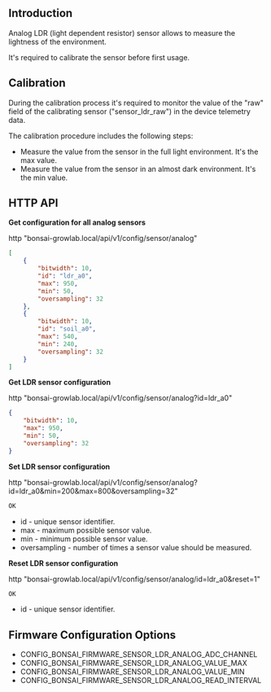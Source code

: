 ## Introduction

Analog LDR (light dependent resistor) sensor allows to measure the lightness of the environment.

It's required to calibrate the sensor before first usage.

## Calibration

During the calibration process it's required to monitor the value of the "raw" field of the calibrating sensor ("sensor_ldr_raw") in the device telemetry data.

The calibration procedure includes the following steps:
- Measure the value from the sensor in the full light environment. It's the max value.
- Measure the value from the sensor in an almost dark environment. It's the min value.

## HTTP API

**Get configuration for all analog sensors**

http "bonsai-growlab.local/api/v1/config/sensor/analog"

```json
[
    {
        "bitwidth": 10,
        "id": "ldr_a0",
        "max": 950,
        "min": 50,
        "oversampling": 32
    },
    {
        "bitwidth": 10,
        "id": "soil_a0",
        "max": 540,
        "min": 240,
        "oversampling": 32
    }
]
```

**Get LDR sensor configuration**

http "bonsai-growlab.local/api/v1/config/sensor/analog?id=ldr_a0"

```json
{
    "bitwidth": 10,
    "max": 950,
    "min": 50,
    "oversampling": 32
}
```

**Set LDR sensor configuration**

http "bonsai-growlab.local/api/v1/config/sensor/analog?id=ldr_a0&min=200&max=800&oversampling=32"

```txt
OK
```

- id - unique sensor identifier.
- max - maximum possible sensor value.
- min - minimum possible sensor value.
- oversampling - number of times a sensor value should be measured.

**Reset LDR sensor configuration**

http "bonsai-growlab.local/api/v1/config/sensor/analog/id=ldr_a0&reset=1"

```txt
OK
```

- id - unique sensor identifier.

## Firmware Configuration Options

- CONFIG_BONSAI_FIRMWARE_SENSOR_LDR_ANALOG_ADC_CHANNEL
- CONFIG_BONSAI_FIRMWARE_SENSOR_LDR_ANALOG_VALUE_MAX
- CONFIG_BONSAI_FIRMWARE_SENSOR_LDR_ANALOG_VALUE_MIN
- CONFIG_BONSAI_FIRMWARE_SENSOR_LDR_ANALOG_READ_INTERVAL
